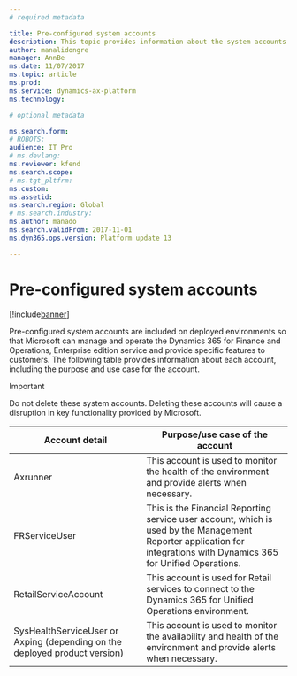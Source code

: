 ```yaml
---
# required metadata

title: Pre-configured system accounts
description: This topic provides information about the system accounts that are pre-configured on your Dynamics 365 for Finance and Operations, Enterprise edition environments.
author: manalidongre
manager: AnnBe
ms.date: 11/07/2017
ms.topic: article
ms.prod: 
ms.service: dynamics-ax-platform
ms.technology: 

# optional metadata

ms.search.form: 
# ROBOTS: 
audience: IT Pro
# ms.devlang: 
ms.reviewer: kfend
ms.search.scope: 
# ms.tgt_pltfrm: 
ms.custom: 
ms.assetid: 
ms.search.region: Global
# ms.search.industry: 
ms.author: manado
ms.search.validFrom: 2017-11-01
ms.dyn365.ops.version: Platform update 13

---
```


# Pre-configured system accounts

[!include[banner](../includes/banner.md)]

Pre-configured system accounts are included on deployed environments so that Microsoft can manage and operate the Dynamics 365 for Finance and Operations, Enterprise edition service and provide specific features to customers. The following table provides information about each account, including the purpose and use case for the account.  

> [!IMPORTANT] 
> Do not delete these system accounts. Deleting these accounts will cause a disruption in key functionality provided by Microsoft.

| Account detail                                                             | Purpose/use case of the account                                                                                                                           |
|----------------------------------------------------------------------------|-----------------------------------------------------------------------------------------------------------------------------------------------------------|
| Axrunner                                                                   | This account is used to monitor the health of the environment and provide alerts when necessary.                                                          |
| FRServiceUser                                                              | This is the Financial Reporting service user account, which is used by the Management Reporter application for integrations with Dynamics 365 for Unified Operations. |
| RetailServiceAccount                                                       | This account is used for Retail services to connect to the Dynamics 365 for Unified Operations environment.                                                   |
| SysHealthServiceUser or Axping (depending on the deployed product version) | This account is used to monitor the availability and health of the environment and provide alerts when necessary.                                       |
